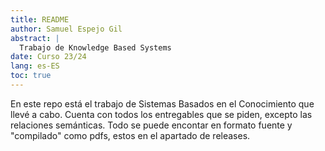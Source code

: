 ```yaml
---
title: README
author: Samuel Espejo Gil
abstract: |
  Trabajo de Knowledge Based Systems
date: Curso 23/24
lang: es-ES
toc: true
---
```


En este repo está el trabajo de Sistemas Basados en el Conocimiento que llevé a cabo.
Cuenta con todos los entregables que se piden, excepto las relaciones semánticas.
Todo se puede encontar en formato fuente y "compilado" como pdfs, estos en el apartado de releases.

